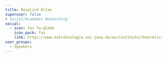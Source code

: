 ```yaml
---
title: Rosalind Allen
superuser: false
# Social/Academic Networking
social:
  - icon: fas fa-globe
    icon_pack: fas
    link: https://www.mikrobiologie.uni-jena.de/en/institute/theoretical-microbial-ecology
user_groups:
  - Speakers
---
```


